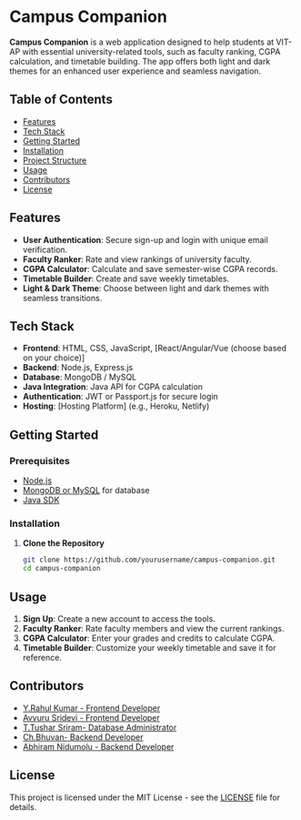 # Campus Companion

**Campus Companion** is a web application designed to help students at VIT-AP with essential university-related tools, such as faculty ranking, CGPA calculation, and timetable building. The app offers both light and dark themes for an enhanced user experience and seamless navigation.

## Table of Contents
- [Features](#features)
- [Tech Stack](#tech-stack)
- [Getting Started](#getting-started)
- [Installation](#installation)
- [Project Structure](#project-structure)
- [Usage](#usage)
- [Contributors](#contributors)
- [License](#license)

## Features

- **User Authentication**: Secure sign-up and login with unique email verification.
- **Faculty Ranker**: Rate and view rankings of university faculty.
- **CGPA Calculator**: Calculate and save semester-wise CGPA records.
- **Timetable Builder**: Create and save weekly timetables.
- **Light & Dark Theme**: Choose between light and dark themes with seamless transitions.

## Tech Stack

- **Frontend**: HTML, CSS, JavaScript, [React/Angular/Vue (choose based on your choice)]
- **Backend**: Node.js, Express.js
- **Database**: MongoDB / MySQL
- **Java Integration**: Java API for CGPA calculation
- **Authentication**: JWT or Passport.js for secure login
- **Hosting**: [Hosting Platform] (e.g., Heroku, Netlify)

## Getting Started

### Prerequisites

- [Node.js](https://nodejs.org/)
- [MongoDB or MySQL](https://www.mongodb.com/) for database
- [Java SDK](https://www.oracle.com/java/technologies/javase-downloads.html)

### Installation

1. **Clone the Repository**
   ```bash
   git clone https://github.com/yourusername/campus-companion.git
   cd campus-companion

## Usage

1. **Sign Up**: Create a new account to access the tools.
2. **Faculty Ranker**: Rate faculty members and view the current rankings.
3. **CGPA Calculator**: Enter your grades and credits to calculate CGPA.
4. **Timetable Builder**: Customize your weekly timetable and save it for reference.

## Contributors

- [Y.Rahul Kumar - Frontend Developer](https://github.com/Rahulkumar-1224)
- [Avvuru Sridevi - Frontend Developer](https://github.com/username1)
- [T.Tushar Sriram- Database Administrator](https://github.com/username2)
- [Ch.Bhuvan- Backend Developer](https://github.com/username3)
- [Abhiram Nidumolu - Backend Developer](https://github.com/AbhiramNidumolu)

## License

This project is licensed under the MIT License - see the [LICENSE](LICENSE) file for details.
